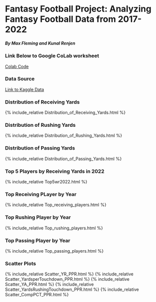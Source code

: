 # Fantasy Football Project: Analyzing Fantasy Football Data from 2017-2022
##### By Max Fleming and Kunal Renjen
### Link Below to Google CoLab worksheet 
[Colab Code](final_project.py)
### Data Source
[Link to Kaggle Data](https://www.kaggle.com/datasets/gbolduc/fantasy-football-data-2017-2023)
### Distribution of Receiving Yards
{% include_relative  Distribution_of_Receiving_Yards.html %}
### Distribution of Rushing Yards
{% include_relative  Distribution_of_Rushing_Yards.html %}
### Distribution of Passing Yards
{% include_relative  Distribution_of_Passing_Yards.html %}
### Top 5 Players by Receiving Yards in 2022
{% include_relative  Top5wr2022.html %}
### Top Receiving PLayer by Year
{% include_relative  Top_receiving_players.html %}
### Top Rushing Player by Year
{% include_relative  Top_rushing_players.html %}
### Top Passing Player by Year
{% include_relative  Top_passing_players.html %}
### Scatter Plots
{% include_relative  Scatter_YR_PPR.html %}
{% include_relative  Scatter_YardsperTouchdown_PPR.html %}
{% include_relative  Scatter_YA_PPR.html %}
{% include_relative  Scatter_YardsRushingTouchdown_PPR.html %}
{% include_relative  Scatter_CompPCT_PPR.html %}
